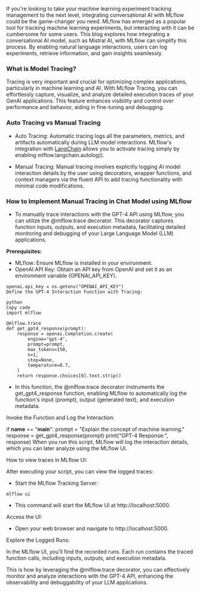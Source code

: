 
If you're looking to take your machine learning experiment tracking management to the next level, integrating conversational AI with MLflow could be the game-changer you need. MLflow has emerged as a popular tool for tracking machine learning experiments, but interacting with it can be cumbersome for some users. This blog explores how integrating a conversational AI model, such as Mistral AI, with MLflow can simplify this process. By enabling natural language interactions, users can log experiments, retrieve information, and gain insights seamlessly.


### What is Model Tracing?

Tracing is very important and crucial for optimizing complex applications, particularly in machine learning and AI. With MLflow Tracing, you can effortlessly capture, visualize, and analyze detailed execution traces of your GenAI applications. This feature enhances visibility and control over performance and behavior, aiding in fine-tuning and debugging.

### Auto Tracing vs Manual Tracing
- Auto Tracing: Automatic tracing logs all the parameters, metrics, and artifacts automatically during LLM model interactions. MLflow's integration with [LangChain](https://www.langchain.com/) allows you to activate tracing simply by enabling mlflow.langchain.autolog().

- Manual Tracing: Manual tracing involves explicitly logging AI model interaction details by the user using decorators, wrapper functions, and context managers via the fluent API to add tracing functionality with minimal code modifications.

### How to Implement Manual Tracing in Chat Model using MLflow

- To manually trace interactions with the GPT-4 API using MLflow, you can utilize the @mlflow.trace decorator. This decorator captures function inputs, outputs, and execution metadata, facilitating detailed monitoring and debugging of your Large Language Model (LLM) applications.

**Prerequisites:**

- MLflow: Ensure MLflow is installed in your environment.
- OpenAI API Key: Obtain an API key from OpenAI and set it as an environment variable (OPENAI_API_KEY).


```
openai.api_key = os.getenv("OPENAI_API_KEY")
Define the GPT-4 Interaction Function with Tracing:

python
Copy code
import mlflow

@mlflow.trace
def get_gpt4_response(prompt):
    response = openai.Completion.create(
        engine="gpt-4",
        prompt=prompt,
        max_tokens=150,
        n=1,
        stop=None,
        temperature=0.7,
    )
    return response.choices[0].text.strip() 
```

- In this function, the @mlflow.trace decorator instruments the get_gpt4_response function, enabling MLflow to automatically log the function's input (prompt), output (generated text), and execution metadata.

Invoke the Function and Log the Interaction:

if __name__ == "__main__":
    prompt = "Explain the concept of machine learning."
    response = get_gpt4_response(prompt)
    print("GPT-4 Response:", response)
When you run this script, MLflow will log the interaction details, which you can later analyze using the MLflow UI.

How to view traces in MLflow UI:

After executing your script, you can view the logged traces:

- Start the MLflow Tracking Server:

```
mlflow ui
```

- This command will start the MLflow UI at http://localhost:5000.

Access the UI:

- Open your web browser and navigate to http://localhost:5000.

Explore the Logged Runs:

In the MLflow UI, you'll find the recorded runs. Each run contains the traced function calls, including inputs, outputs, and execution metadata.

This is how by leveraging the @mlflow.trace decorator, you can effectively monitor and analyze interactions with the GPT-4 API, enhancing the observability and debuggability of your LLM applications.

